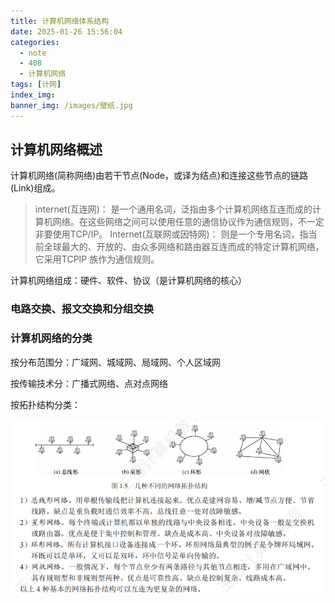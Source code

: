 ```yaml
---
title: 计算机网络体系结构
date: 2025-01-26 15:56:04
categories:
  - note
  - 408
  - 计算机网络
tags: [计网]
index_img:
banner_img: /images/壁纸.jpg
---
```


## 计算机网络概述

计算机网络(简称网络)由若干节点(Node，或译为结点)和连接这些节点的链路(Link)组成。

> internet(互连网)：
> 是一个通用名词，泛指由多个计算机网络互连而成的计算机网络。在这些网络之间可以使用任意的通信协议作为通信规则，不一定非要使用TCP/IP。
> Internet(互联网或因特网)：
> 则是一个专用名词，指当前全球最大的、开放的、由众多网络和路由器互连而成的特定计算机网络，它采用TCPIP 族作为通信规则。

计算机网络组成：硬件、软件、协议（是计算机网络的核心）

### 电路交换、报文交换和分组交换

### 计算机网络的分类

按分布范围分：广域网、城域网、局域网、个人区域网

按传输技术分：广播式网络、点对点网络

按拓扑结构分类：

![网络的拓扑结构](../images/计算机网络体系/网络的拓扑结构.png)
